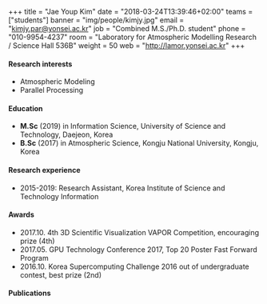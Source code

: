 ﻿+++
title = "Jae Youp Kim"
date = "2018-03-24T13:39:46+02:00"
teams = ["students"]
banner = "img/people/kimjy.jpg"
email = "kimjy.par@yonsei.ac.kr"
job = "Combined M.S./Ph.D. student"
phone = "010-9954-4237"
room = "Laboratory for Atmospheric Modelling Research / Science Hall 536B"
weight = 50
web = "http://lamor.yonsei.ac.kr"
+++

#### Research interests
+ Atmospheric Modeling
+ Parallel Processing

#### Education
+ **M.Sc** (2019) in Information Science, University of Science and Technology, Daejeon, Korea
+ **B.Sc** (2017) in Atmospheric Science, Kongju National University, Kongju, Korea

#### Research experience
+ 2015-2019: Research Assistant, Korea Institute of Science and Technology Information

#### Awards
+ 2017.10. 4th 3D Scientific Visualization VAPOR Competition, encouraging prize (4th)
+ 2017.05. GPU Technology Conference 2017, Top 20 Poster Fast Forward Program
+ 2016.10. Korea Supercomputing Challenge 2016 out of undergraduate contest, best prize (2nd)

#### Publications
